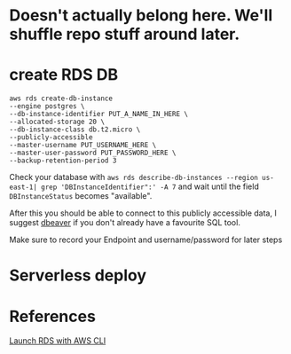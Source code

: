 # Doesn't actually belong here. We'll shuffle repo stuff around later.

# create RDS DB
```
aws rds create-db-instance 
--engine postgres \
--db-instance-identifier PUT_A_NAME_IN_HERE \
--allocated-storage 20 \
--db-instance-class db.t2.micro \
--publicly-accessible 
--master-username PUT_USERNAME_HERE \
--master-user-password PUT_PASSWORD_HERE \
--backup-retention-period 3

```
Check your database with  ```aws rds describe-db-instances --region us-east-1| grep 'DBInstanceIdentifier":' -A 7``` and wait until the field ```DBInstanceStatus``` becomes "available".

After this you should be able to connect to this publicly accessible data, I suggest [dbeaver](https://dbeaver.io/download/) if you don't already have a favourite SQL tool.

Make sure to record your Endpoint and username/password for later steps

# Serverless deploy

# References 
[Launch RDS with AWS CLI](https://www.mydatahack.com/how-to-launch-postgres-rds-with-aws-command-line-interface-cli/)